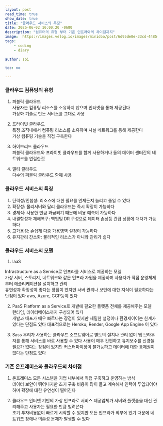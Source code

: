 ```yaml
---
layout: post
read_time: true
show_date: true
title: "클라우드 서비스의 특징"
date: 2025-06-02 10:00:20 -0600
description: "컴퓨터의 유형 부터 기존 인프라와의 차이점까지"
image:  https://images.velog.io/images/minidoo/post/6d95de0e-33cd-4485-aa07-21f6bd82c749/image.png
tags: 
    - coding
    - diary
   
author: soi

toc: no

---
```


### 클라우드 컴퓨팅의 유형
1. 퍼블릭 클라우드   
사용자는 컴퓨팅 리소스를 소유하지 않으며 인터넷을 통해 제공된다  
가상화 기술로 만든 서비스를 그대로 사용  

2. 프라이빗 클라우드   
특정 조직내에서 컴퓨팅 리소스를 소유하며 사설 네트워크를 통해 제공한다  
가상 컴퓨팅 기술을 직접 구축한다  

3. 하이브리드 클라우드   
퍼블릭 클라우드와 프라이빗 클라우드를 함께 사용하거나 둘의 데이터 센터간의 네트워크를 연결한것

4. 멀티 클라우드   
다수의 퍼블릭 클라우드 함께 사용

### 클라우드 서비스의 특징
1. 탄력성/민첩성: 리소스에 대한 필요를 언제든지 늘리고 줄일 수 있다   
2. 확장성: 물리서버와 달리 클라우드는 즉시 확장이 가능하다   
3. 경제적: 사용한 만큼 과금되기 때문에 비용 예측이 가능하다  
4. 내결함성과 재해복구: 백업및 DR 구성으로 데이터 손상등 긴급 상황에 대처가 가능하다   
5. 고가용성: 손쉽게 다중 가용영역 설정이 가능하다  
6. 유지관리 간소화: 물리적인 리소스가 아니라 관리가 쉽다   


### 클라우드 서비스의 모델

1. IaaS

Infrastructure as a Service로 인프라를 서비스로 제공하는 모델  
가상 서버, 스토리지, 네트워크와 같은 인프라 자원을 제공하며 사용자가 직접 운영체제부터 애플리케이션을 설치하고 관리  
유연성과 확장성이 좋다는 장점이 있지만 서버 관리나 보안에 대한 지식이 필요하다는 단점이 있다 
aws, Azure, GCP등이 있다

2. PaaS
Platform as a Service로 개발에 필요한 플랫폼 전체를 제공해주는 모델  
런타임, 데이터베이스까지 구성되어 있다   
개발과 배포가 매우 빠르다는 장점이 있지만 세밀한 설정이나 환경제이어는 한계가 있다는 단점도 있다 
대표적으로는 Heroku, Render, Google App Engine 이 있다 

3. Sass
우리가 사용하는 클라우드 소프트웨어로 별도의 설치나 관리 없이 웹 브라우저를 통해 서비스를 바로 사용할 수 있다 
사용이 매우 간편하고 유지보수를 신경쓸 필요가 없다는 장점이 있지만 커스터마이징이 불가능하고 데이터에 대한 통제권이 없다는 단점도 있다

### 기존 온프레미스와 클라우드의 차이점

1. 온프레미스 
모든 시스템을 기업 내부에서 직접 구축하고 운영하는 방식  
데이터 보안이 뛰어나지만 초기 구축 비용이 많이 들고 계속해서 인력이 투입되어야 하며 확장에 대한 유연성이 떨어진다 

2. 클라우드 
인터넷 기반의 가상 인프라로 서비스 제공업체가 서버와 플랫폼을 대신 관리해주고 사용자는 필요한 만큼 빌려쓴다  
초기 투자비용없이 빠르게 시작할 수 있지만 모든 인프라가 외부에 있기 때문에 네트워크 장애나 의존성 문제가 발생할 수 있다